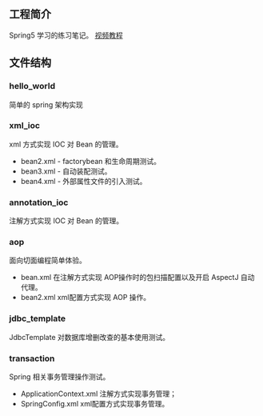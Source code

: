 ## 工程简介

Spring5 学习的练习笔记。
[视频教程](https://www.bilibili.com/video/BV1Vf4y127N5?p=1)

## 文件结构

### hello_world 

简单的 spring 架构实现

### xml_ioc 

xml 方式实现 IOC 对 Bean 的管理。
+ bean2.xml - factorybean 和生命周期测试。
+ bean3.xml - 自动装配测试。
+ bean4.xml - 外部属性文件的引入测试。

### annotation_ioc

注解方式实现 IOC 对 Bean 的管理。

### aop

面向切面编程简单体验。
- bean.xml 在注解方式实现 AOP操作时的包扫描配置以及开启 AspectJ 自动代理。
- bean2.xml xml配置方式实现 AOP 操作。

### jdbc_template

JdbcTemplate 对数据库增删改查的基本使用测试。

### transaction

Spring 相关事务管理操作测试。
- ApplicationContext.xml 注解方式实现事务管理；
- SpringConfig.xml xml配置方式实现事务管理。
